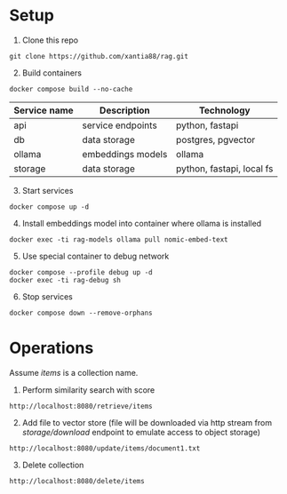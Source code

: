 
# Setup

1. Clone this repo

```
git clone https://github.com/xantia88/rag.git
```

2. Build containers

```
docker compose build --no-cache
```

|Service name|Description|Technology|
|-|-|-|
|api|service endpoints|python, fastapi|
|db|data storage|postgres, pgvector|
|ollama|embeddings models|ollama|
|storage|data storage|python, fastapi, local fs|

3. Start services

```
docker compose up -d
```

4. Install embeddings model into container where ollama is installed

```
docker exec -ti rag-models ollama pull nomic-embed-text
```

5. Use special container to debug network

```
docker compose --profile debug up -d
docker exec -ti rag-debug sh
```

6. Stop services

```
docker compose down --remove-orphans
```

# Operations

Assume *items* is a collection name.

1. Perform similarity search with score

```
http://localhost:8080/retrieve/items
```

2. Add file to vector store (file will be downloaded via http stream from *storage/download* endpoint to emulate access to object storage)

```
http://localhost:8080/update/items/document1.txt
```

3. Delete collection

```
http://localhost:8080/delete/items
```
